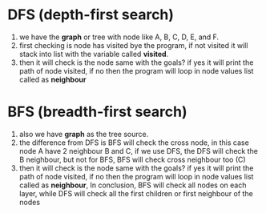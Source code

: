 # DFS (depth-first search)
 1. we have the **graph** or tree with node like A, B, C, D, E, and F.
 2. first checking is node has visited bye the program, if not visited it will stack into list with the variable called **visited**.
 3. then it will check is the node same with the goals? if yes it will print the path of node visited, if no then the program will loop in node values list called as **neighbour**
 
# BFS (breadth-first search)
 1. also we have **graph** as the tree source.
 2. the difference from DFS is BFS will check the cross node, in this case node A have 2 neighbour B and C, if we use DFS, the DFS will check the B neighbour, but not for BFS, BFS will check cross neighbour too (C)
 3.  then it will check is the node same with the goals? if yes it will print the path of node visited, if no then the program will loop in node values list called as **neighbour**, In conclusion, BFS will check all nodes on each layer, while DFS will check all the first children or first neighbour of the nodes
